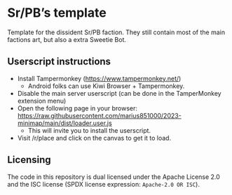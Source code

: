 # Sr/PB’s template
Template for the dissident Sr/PB faction. They still contain most of the main factions art, but also a extra Sweetie Bot.

## Userscript instructions

* Install Tampermonkey (https://www.tampermonkey.net/)
  * Android folks can use Kiwi Browser + Tampermonkey.
* Disable the main server userscript (can be done in the TamperMonkey extension menu)
* Open the following page in your browser: <https://raw.githubusercontent.com/marius851000/2023-minimap/main/dist/loader.user.js>
  * This will invite you to install the userscript.
* Visit /r/place and click on the canvas to get it to load.

## Licensing

The code in this repository is dual licensed under the Apache License 2.0 and the ISC license (SPDX license expression: `Apache-2.0 OR ISC`).
